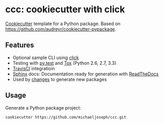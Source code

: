 # ccc: cookiecutter with click

[Cookiecutter](http://cookiecutter.rtfd.org) template for a Python package.
Based on <https://github.com/audreyr/cookiecutter-pypackage>.

## Features
- Optional sample CLI using [click](http://click.pocoo.org)
- Testing with [py.test]() and [Tox](http://testrun.org/tox/) (Python 2.6, 2.7, 3.3)
- [TravisCI](http://travis-ci.org/) integratioin
- [Sphinx](http://sphinx-doc.org/) docs: Documentation ready for
  generation with [ReadTheDocs](https://readthedocs.org/)
- Used by [changes](http://changes.rtfd.org) to generate new packages

## Usage

Generate a Python package project:

    cookiecutter https://github.com/michaeljoseph/ccc.git
